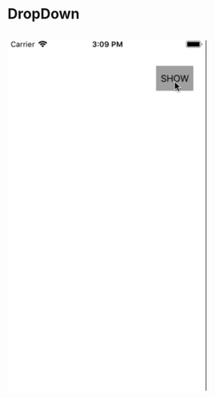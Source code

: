 # DropDown

<br><img height="700" src="https://github.com/vshalvaghasiya/GIFProgress/blob/master/GIFLoader.gif">
</br>
